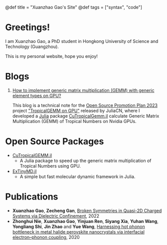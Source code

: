 @def title = "Xuanzhao Gao's Site"
@def tags = ["syntax", "code"]

# Greetings!

I am Xuanzhao Gao, a PhD student in Hongkong University of Science and Technology (Guangzhou).

This is my personal website, hope you enjoy!

# Blogs

1. [How to implement generic matrix multiplication (GEMM) with generic element types on GPU?](/CuTropicalGEMM/)

    This blog is a technical note for the [Open Source Promotion Plan 2023](https://summer-ospp.ac.cn/) project ["TropicalGEMM on GPU"](https://summer-ospp.ac.cn/org/prodetail/23fec0105?lang=en&list=pro) released by JuliaCN, where I developed a [Julia](https://julialang.org/) package [CuTropicalGemm.jl](https://github.com/TensorBFS/CuTropicalGEMM.jl) calculate Generic Matrix Multiplication (GEMM) of Tropical Numbers on Nvidia GPUs.

# Open Source Packages

* [CuTropicalGEMM.jl](https://github.com/TensorBFS/CuTropicalGEMM.jl)
  * A Julia package to speed up the generic matrix multiplication of Tropical Numbers using GPU.
* [ExTinyMD.jl](https://github.com/ArrogantGao/ExTinyMD.jl)
  * A simple but fast molecular dynamic framework in Julia.

# Publications

* **Xuanzhao Gao**, **Zecheng Gan**, [Broken Symmetries in Quasi-2D Charged Systems via Dielectric Confinement](https://arxiv.org/pdf/2207.04687), 2022
* **Zhonghui Nie**, **Xuanzhao Gao**, **Yinjuan Ren**, **Siyang Xia**, **Yuhan Wang**, **Yongliang Shi**, **Jin Zhao** and **Yue Wang**, [Harnessing hot phonon bottleneck in metal halide perovskite nanocrystals via interfacial electron–phonon coupling](https://pubs.acs.org/doi/full/10.1021/acs.nanolett.0c01452), 2020
